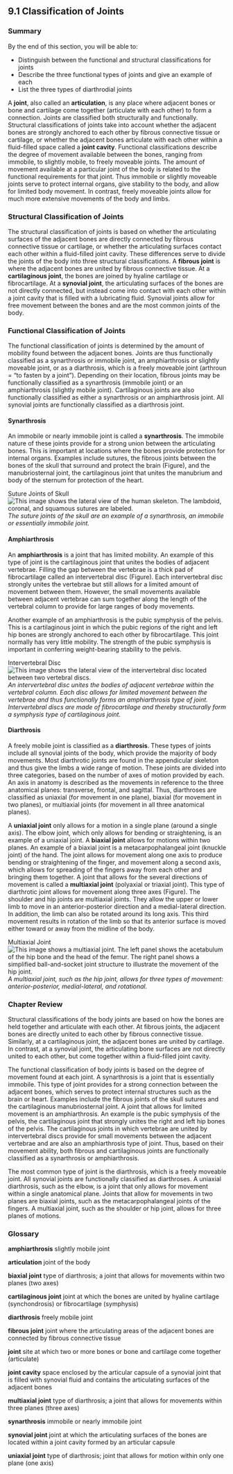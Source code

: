 ##  9.1 Classification of Joints 

### Summary

By the end of this section, you will be able to: 

  - Distinguish between the functional and structural classifications for joints
  - Describe the three functional types of joints and give an example of each
  - List the three types of diarthrodial joints

A **joint**, also called an **articulation**, is any place where adjacent bones or bone and cartilage come together (articulate with each other) to form a connection. Joints are classified both structurally and functionally. Structural classifications of joints take into account whether the adjacent bones are strongly anchored to each other by fibrous connective tissue or cartilage, or whether the adjacent bones articulate with each other within a fluid-filled space called a **joint cavity**. Functional classifications describe the degree of movement available between the bones, ranging from immobile, to slightly mobile, to freely moveable joints. The amount of movement available at a particular joint of the body is related to the functional requirements for that joint. Thus immobile or slightly moveable joints serve to protect internal organs, give stability to the body, and allow for limited body movement. In contrast, freely moveable joints allow for much more extensive movements of the body and limbs.

### Structural Classification of Joints

The structural classification of joints is based on whether the articulating surfaces of the adjacent bones are directly connected by fibrous connective tissue or cartilage, or whether the articulating surfaces contact each other within a fluid-filled joint cavity. These differences serve to divide the joints of the body into three structural classifications. A **fibrous joint** is where the adjacent bones are united by fibrous connective tissue. At a **cartilaginous joint**, the bones are joined by hyaline cartilage or fibrocartilage. At a **synovial joint**, the articulating surfaces of the bones are not directly connected, but instead come into contact with each other within a joint cavity that is filled with a lubricating fluid. Synovial joints allow for free movement between the bones and are the most common joints of the body.

### Functional Classification of Joints

The functional classification of joints is determined by the amount of mobility found between the adjacent bones. Joints are thus functionally classified as a synarthrosis or immobile joint, an amphiarthrosis or slightly moveable joint, or as a diarthrosis, which is a freely moveable joint (arthroun = “to fasten by a joint”). Depending on their location, fibrous joints may be functionally classified as a synarthrosis (immobile joint) or an amphiarthrosis (slightly mobile joint). Cartilaginous joints are also functionally classified as either a synarthrosis or an amphiarthrosis joint. All synovial joints are functionally classified as a diarthrosis joint.

#### Synarthrosis

An immobile or nearly immobile joint is called a **synarthrosis**. The immobile nature of these joints provide for a strong union between the articulating bones. This is important at locations where the bones provide protection for internal organs. Examples include sutures, the fibrous joints between the bones of the skull that surround and protect the brain (Figure), and the manubriosternal joint, the cartilaginous joint that unites the manubrium and body of the sternum for protection of the heart.

Suture Joints of Skull ![This image shows the lateral view of the human skeleton. The lambdoid, coronal, and squamous sutures are labeled.][1] _The suture joints of the skull are an example of a synarthrosis, an immobile or essentially immobile joint._

#### Amphiarthrosis

An **amphiarthrosis** is a joint that has limited mobility. An example of this type of joint is the cartilaginous joint that unites the bodies of adjacent vertebrae. Filling the gap between the vertebrae is a thick pad of fibrocartilage called an intervertebral disc (Figure). Each intervertebral disc strongly unites the vertebrae but still allows for a limited amount of movement between them. However, the small movements available between adjacent vertebrae can sum together along the length of the vertebral column to provide for large ranges of body movements.

Another example of an amphiarthrosis is the pubic symphysis of the pelvis. This is a cartilaginous joint in which the pubic regions of the right and left hip bones are strongly anchored to each other by fibrocartilage. This joint normally has very little mobility. The strength of the pubic symphysis is important in conferring weight-bearing stability to the pelvis.

Intervertebral Disc ![This image shows the lateral view of the intervertebral disc located between two vertebral discs.][2] _An intervertebral disc unites the bodies of adjacent vertebrae within the vertebral column. Each disc allows for limited movement between the vertebrae and thus functionally forms an amphiarthrosis type of joint. Intervertebral discs are made of fibrocartilage and thereby structurally form a symphysis type of cartilaginous joint._

#### Diarthrosis

A freely mobile joint is classified as a **diarthrosis**. These types of joints include all synovial joints of the body, which provide the majority of body movements. Most diarthrotic joints are found in the appendicular skeleton and thus give the limbs a wide range of motion. These joints are divided into three categories, based on the number of axes of motion provided by each. An axis in anatomy is described as the movements in reference to the three anatomical planes: transverse, frontal, and sagittal. Thus, diarthroses are classified as uniaxial (for movement in one plane), biaxial (for movement in two planes), or multiaxial joints (for movement in all three anatomical planes).

A **uniaxial joint** only allows for a motion in a single plane (around a single axis). The elbow joint, which only allows for bending or straightening, is an example of a uniaxial joint. A **biaxial joint** allows for motions within two planes. An example of a biaxial joint is a metacarpophalangeal joint (knuckle joint) of the hand. The joint allows for movement along one axis to produce bending or straightening of the finger, and movement along a second axis, which allows for spreading of the fingers away from each other and bringing them together. A joint that allows for the several directions of movement is called a **multiaxial joint** (polyaxial or triaxial joint). This type of diarthrotic joint allows for movement along three axes (Figure). The shoulder and hip joints are multiaxial joints. They allow the upper or lower limb to move in an anterior-posterior direction and a medial-lateral direction. In addition, the limb can also be rotated around its long axis. This third movement results in rotation of the limb so that its anterior surface is moved either toward or away from the midline of the body.

Multiaxial Joint ![This image shows a multiaxial joint. The left panel shows the acetabulum of the hip bone and the head of the femur. The right panel shows a simplified ball-and-socket joint structure to illustrate the movement of the hip joint.][3] _A multiaxial joint, such as the hip joint, allows for three types of movement: anterior-posterior, medial-lateral, and rotational._

### Chapter Review

Structural classifications of the body joints are based on how the bones are held together and articulate with each other. At fibrous joints, the adjacent bones are directly united to each other by fibrous connective tissue. Similarly, at a cartilaginous joint, the adjacent bones are united by cartilage. In contrast, at a synovial joint, the articulating bone surfaces are not directly united to each other, but come together within a fluid-filled joint cavity.

The functional classification of body joints is based on the degree of movement found at each joint. A synarthrosis is a joint that is essentially immobile. This type of joint provides for a strong connection between the adjacent bones, which serves to protect internal structures such as the brain or heart. Examples include the fibrous joints of the skull sutures and the cartilaginous manubriosternal joint. A joint that allows for limited movement is an amphiarthrosis. An example is the pubic symphysis of the pelvis, the cartilaginous joint that strongly unites the right and left hip bones of the pelvis. The cartilaginous joints in which vertebrae are united by intervertebral discs provide for small movements between the adjacent vertebrae and are also an amphiarthrosis type of joint. Thus, based on their movement ability, both fibrous and cartilaginous joints are functionally classified as a synarthrosis or amphiarthrosis.

The most common type of joint is the diarthrosis, which is a freely moveable joint. All synovial joints are functionally classified as diarthroses. A uniaxial diarthrosis, such as the elbow, is a joint that only allows for movement within a single anatomical plane. Joints that allow for movements in two planes are biaxial joints, such as the metacarpophalangeal joints of the fingers. A multiaxial joint, such as the shoulder or hip joint, allows for three planes of motions.

### Glossary

**amphiarthrosis** slightly mobile joint

**articulation** joint of the body

**biaxial joint** type of diarthrosis; a joint that allows for movements within two planes (two axes)

**cartilaginous joint** joint at which the bones are united by hyaline cartilage (synchondrosis) or fibrocartilage (symphysis)

**diarthrosis** freely mobile joint

**fibrous joint** joint where the articulating areas of the adjacent bones are connected by fibrous connective tissue

**joint** site at which two or more bones or bone and cartilage come together (articulate)

**joint cavity** space enclosed by the articular capsule of a synovial joint that is filled with synovial fluid and contains the articulating surfaces of the adjacent bones

**multiaxial joint** type of diarthrosis; a joint that allows for movements within three planes (three axes)

**synarthrosis** immobile or nearly immobile joint

**synovial joint** joint at which the articulating surfaces of the bones are located within a joint cavity formed by an articular capsule

**uniaxial joint** type of diarthrosis; joint that allows for motion within only one plane (one axis)

   [1]: https://cnx.org/resources/fa5ed7f65d579a3d46fb1e5422a3373c4dcaa05b/901_Skull_Sutures.jpg
   [2]: https://cnx.org/resources/fc4fd9bc0208625b3a60aaf904cef2b015f0a536/902_Intervertebral_Disk-02.jpg
   [3]: https://cnx.org/resources/d390ccfa05fae03db9f6d72520a24531a736b6bc/903_Multiaxial_Joint.jpg

